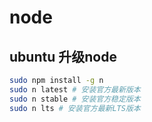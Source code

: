 # node

## ubuntu 升级node

```bash
sudo npm install -g n
sudo n latest # 安装官方最新版本
sudo n stable # 安装官方稳定版本
sudo n lts # 安装官方最新LTS版本
```

